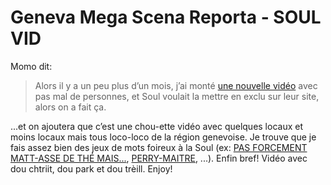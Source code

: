 # Geneva Mega Scena Reporta - SOUL VID

<!-- Manuel Hitz -->

Momo dit:

> Alors il y a un peu plus d’un mois, j’ai monté [une nouvelle vidéo](http://soulbmxmag.com/soul/14.Videos_soul/2009/11/27/2454) avec pas mal de personnes, et Soul voulait la mettre en exclu sur leur site, alors on a fait ça.

...et on ajoutera que c’est une chou-ette vidéo avec quelques locaux et moins locaux mais tous loco-loco de la région genevoise. Je trouve que je fais assez bien des jeux de mots foireux à la Soul (ex: [PAS FORCEMENT MATT-ASSE DE THÉ MAIS...](http://soulbmxmag.com/soul/3.Video/2009/11/22/2439), [PERRY-MAITRE](http://soulbmxmag.com/soul/3.Video/2009/11/23/2449), ...). Enfin bref! Vidéo avec dou chtriit, dou park et dou trèill. Enjoy!

